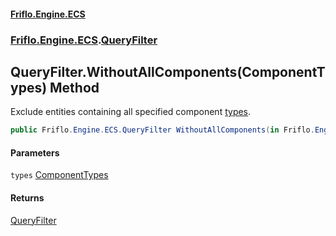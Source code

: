 #### [Friflo.Engine.ECS](index.md 'index')
### [Friflo.Engine.ECS](Friflo.Engine.ECS.md 'Friflo.Engine.ECS').[QueryFilter](QueryFilter.md 'Friflo.Engine.ECS.QueryFilter')

## QueryFilter.WithoutAllComponents(ComponentTypes) Method

Exclude entities containing all specified component [types](QueryFilter.WithoutAllComponents(ComponentTypes).md#Friflo.Engine.ECS.QueryFilter.WithoutAllComponents(Friflo.Engine.ECS.ComponentTypes).types 'Friflo.Engine.ECS.QueryFilter.WithoutAllComponents(Friflo.Engine.ECS.ComponentTypes).types').

```csharp
public Friflo.Engine.ECS.QueryFilter WithoutAllComponents(in Friflo.Engine.ECS.ComponentTypes types);
```
#### Parameters

<a name='Friflo.Engine.ECS.QueryFilter.WithoutAllComponents(Friflo.Engine.ECS.ComponentTypes).types'></a>

`types` [ComponentTypes](ComponentTypes.md 'Friflo.Engine.ECS.ComponentTypes')

#### Returns
[QueryFilter](QueryFilter.md 'Friflo.Engine.ECS.QueryFilter')